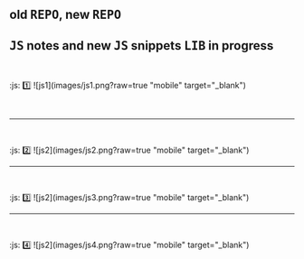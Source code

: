 ## old <kbd>REPO</kbd>, new <kbd>REPO</kbd>

## <kbd>JS</kbd> notes and new <kbd>JS</kbd> snippets <kbd>LIB</kbd> in progress




<br />
  
 :js: :one:
 ![js1](images/js1.png?raw=true "mobile" target="_blank")
 
 <br />
 <hr />  
<br />
  
 :js: :two:
 ![js2](images/js2.png?raw=true "mobile" target="_blank")



 <hr />  
<br />
  
 :js: :three:
 ![js2](images/js3.png?raw=true "mobile" target="_blank")




 <hr />  
<br />
  
 :js: :four:
 ![js2](images/js4.png?raw=true "mobile" target="_blank")


